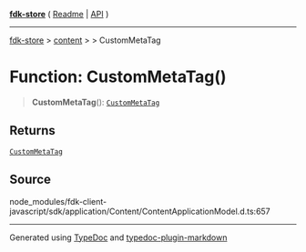 [**fdk-store**](../../../README.md) ( [Readme](../../../README.md) \| [API](../../../API.md) )

---

[fdk-store](../../../API.md) > [content](../../README.md) > [<internal>](../README.md) > CustomMetaTag

# Function: CustomMetaTag()

> **CustomMetaTag**(): [`CustomMetaTag`](../type-aliases/type-alias.CustomMetaTag.md)

## Returns

[`CustomMetaTag`](../type-aliases/type-alias.CustomMetaTag.md)

## Source

node_modules/fdk-client-javascript/sdk/application/Content/ContentApplicationModel.d.ts:657

---

Generated using [TypeDoc](https://typedoc.org/) and [typedoc-plugin-markdown](https://www.npmjs.com/package/typedoc-plugin-markdown)
